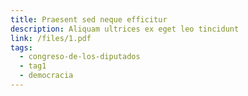 ```yaml
---
title: Praesent sed neque efficitur
description: Aliquam ultrices ex eget leo tincidunt
link: /files/1.pdf
tags:
  - congreso-de-los-diputados
  - tag1
  - democracia
---
```

